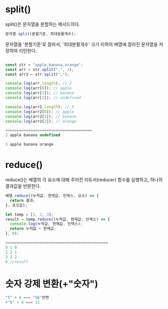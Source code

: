# split()

split()은 문자열을 분할하는 메서드이다.

```js
문자열.split(분할기준, 최대분활개수);
```

문자열을 '분할기준'로 잘라서, '최대분활개수' 크기 이하의 배열에 잘라진 문자열을 저장하여 리턴한다.

```js

const str = "apple,banana,orange";
const arr = str.split(",", 2);
const arr2 = str.split(",");

console.log(arr.length); // 2
console.log(arr[0]); // apple
console.log(arr[1]); // banana
console.log(arr[2]); // undefined

console.log(arr2.length); // 3
console.log(arr2[0]); // apple
console.log(arr2[1]); // banana
console.log(arr2[2]); // orange

======================================
2 apple banana undefined

3 apple banana orange
```

# reduce()

reduce()는 배열의 각 요소에 대해 주어진 리듀서(reducer) 함수를 실행하고, 하나의 결과값을 반환한다.

```js
배열.reduce((누적값, 현잿값, 인덱스, 요소) => {
  return 결과;
}, 초깃값);
```

```js
let temp = [1, 2, 3];
result = temp.reduce((누적값, 현재값, 인덱스) => {
  console.log(누적값, 현재값, 인덱스);
  return 누적값 + 현재값;
}, 0);

=============================================
0 1 0
1 2 1
3 3 2
6 //result
```

# 숫자 강제 변환(+"숫자")

```js
"5" + 6 === "56"반면
+"5" + 6 === 11
```
